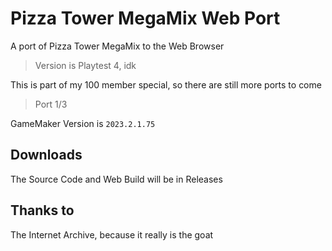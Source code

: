 # Pizza Tower MegaMix Web Port
A port of Pizza Tower MegaMix to the Web Browser
> Version is Playtest 4, idk

This is part of my 100 member special, so there are still more ports to come
> Port 1/3

GameMaker Version is ```2023.2.1.75```

## Downloads
The Source Code and Web Build will be in Releases

## Thanks to
The Internet Archive, because it really is the goat
